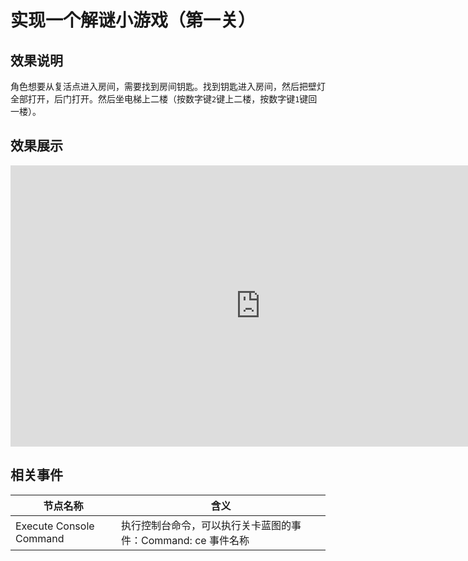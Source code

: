 # 实现一个解谜小游戏（第一关）

## 效果说明
角色想要从复活点进入房间，需要找到房间钥匙。找到钥匙进入房间，然后把壁灯全部打开，后门打开。然后坐电梯上二楼（按数字键`2`键上二楼，按数字键`1`键回一楼）。

## 效果展示
<iframe src="https://player.youku.com/embed/XNjQ3MDY0MjU1Ng" scrolling="no" border="0" frameborder="no" width="800" height="450" framespacing="0" allowfullscreen="true"></iframe>


## 相关事件
| 节点名称 | 含义 |
|-------------|---------------|
| Execute Console Command  |执行控制台命令，可以执行关卡蓝图的事件：Command: ce 事件名称|
